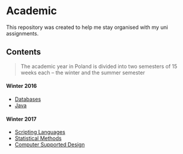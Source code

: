 # Academic

This repository was created to help me stay organised with my uni assignments.

## Contents

> The academic year in Poland is divided into two semesters of 15 weeks each – the winter and the summer semester

#### Winter 2016

- [Databases](databases-winter-2016/)
- [Java](java-winter-2016/)

#### Winter 2017

- [Scripting Languages](scripting-languages-winter-2017)
- [Statistical Methods](statistical-methods-winter-2017)
- [Computer Supported Design](computer-supported-design-winter-2017)
